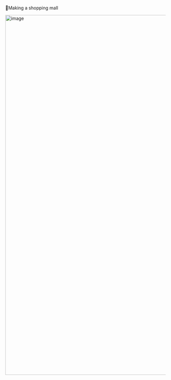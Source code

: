 📌Making a shopping mall


<img width="1129" alt="image" src="https://user-images.githubusercontent.com/102340541/185599223-365ee5e6-f5e7-4b23-bd4b-b3da002c6ba0.png">



